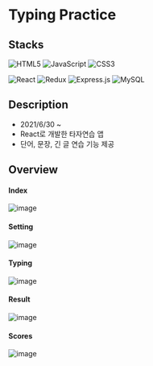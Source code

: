 Typing Practice
=====

Stacks
-----
![HTML5](https://img.shields.io/badge/html5-%23E34F26.svg?style=for-the-badge&logo=html5&logoColor=white)
![JavaScript](https://img.shields.io/badge/javascript-%23323330.svg?style=for-the-badge&logo=javascript&logoColor=%23F7DF1E)
![CSS3](https://img.shields.io/badge/css3-%231572B6.svg?style=for-the-badge&logo=css3&logoColor=white)

![React](https://img.shields.io/badge/react-%2320232a.svg?style=for-the-badge&logo=react&logoColor=%2361DAFB)
![Redux](https://img.shields.io/badge/redux-%23593d88.svg?style=for-the-badge&logo=redux&logoColor=white)
![Express.js](https://img.shields.io/badge/express.js-%23404d59.svg?style=for-the-badge&logo=express&logoColor=%2361DAFB)
![MySQL](https://img.shields.io/badge/mysql-%2300f.svg?style=for-the-badge&logo=mysql&logoColor=white)

Description
-----
* 2021/6/30 ~
* React로 개발한 타자연습 앱 
* 단어, 문장, 긴 글 연습 기능 제공

Overview
-----
#### Index
![image](https://user-images.githubusercontent.com/66898263/173211107-2758e52f-41a9-4db2-9c2b-f461a8042dbc.png)
#### Setting
![image](https://user-images.githubusercontent.com/66898263/173192914-a6613aa7-d845-4d51-89b9-64c9d3445a3a.png)
#### Typing
![image](https://user-images.githubusercontent.com/66898263/173192968-01f1727a-b7f3-4e2e-b18c-4308dfa87c8c.png)
#### Result
![image](https://user-images.githubusercontent.com/66898263/173192902-c8509029-d802-49ac-9b56-710ac55215f4.png)
#### Scores
![image](https://user-images.githubusercontent.com/66898263/173213829-bc69cbbd-52d2-4408-9feb-afe5d3c0b6ed.png)
